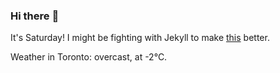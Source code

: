 ### Hi there :wave:

It's Saturday! I might be fighting with Jekyll to make [this](https://swissclubto.github.io) better.

Weather in Toronto: overcast, at -2°C.
